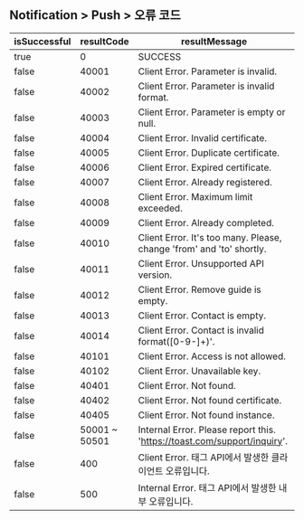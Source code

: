 ## Notification > Push > 오류 코드

| isSuccessful | resultCode    | resultMessage                                                |
| ------------ | ------------- | ------------------------------------------------------------ |
| true         | 0             | SUCCESS                                                      |
| false        | 40001         | Client Error. Parameter is invalid.                          |
| false        | 40002         | Client Error. Parameter is invalid format.                   |
| false        | 40003         | Client Error. Parameter is empty or null.                    |
| false        | 40004         | Client Error. Invalid certificate.                           |
| false        | 40005         | Client Error. Duplicate certificate.                         |
| false        | 40006         | Client Error. Expired certificate.                           |
| false        | 40007         | Client Error. Already registered.                            |
| false        | 40008         | Client Error. Maximum limit exceeded.                        |
| false        | 40009         | Client Error. Already completed.                             |
| false        | 40010         | Client Error. It's too many. Please, change 'from' and 'to' shortly. |
| false        | 40011         | Client Error. Unsupported API version.                       |
| false        | 40012         | Client Error. Remove guide is empty.                         |
| false        | 40013         | Client Error. Contact is empty.                              |
| false        | 40014         | Client Error. Contact is invalid format([0-9-]+)'.           |
| false        | 40101         | Client Error. Access is not allowed.                         |
| false        | 40102         | Client Error. Unavailable key.                               |
| false        | 40401         | Client Error. Not found.                                     |
| false        | 40402         | Client Error. Not found certificate.                         |
| false        | 40405         | Client Error. Not found instance.                            |
| false        | 50001 ~ 50501 | Internal Error. Please report this. 'https://toast.com/support/inquiry'. |
| false        | 400           | Client Error. 태그 API에서 발생한 클라이언트 오류입니다.     |
| false        | 500           | Internal Error. 태그 API에서 발생한 내부 오류입니다.         |
